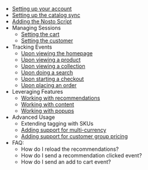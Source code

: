   * [Setting up your account](https://github.com/Nosto/techdocs/wiki/SPA:-Basics#Setting-up-your-account)
  * [Setting up the catalog sync](https://github.com/Nosto/techdocs/wiki/SPA:-Basics#setting-up-the-catalog-sync)
  * [Adding the Nosto Script](https://github.com/Nosto/techdocs/wiki/SPA:-Basics#Add-Nosto-script)
  * Managing Sessions
    * [Setting the cart
](https://github.com/Nosto/techdocs/wiki/SPA:-Basics#setting-the-cart)
    * [Setting the customer
](https://github.com/Nosto/techdocs/wiki/SPA:-Basics#setting-the-customer)
  * Tracking Events
    * [Upon viewing the homepage](https://github.com/Nosto/techdocs/wiki/SPA:-Basics#upon-viewing-the-homepage) 
    * [Upon viewing a product
](https://github.com/Nosto/techdocs/wiki/SPA:-Basics#upon-viewing-a-product)
    * [Upon viewing a collection
](https://github.com/Nosto/techdocs/wiki/SPA:-Basics#upon-viewing-a-collection)
    * [Upon doing a search
](https://github.com/Nosto/techdocs/wiki/SPA:-Basics#upon-doing-a-search)
    * [Upon starting a checkout
](https://github.com/Nosto/techdocs/wiki/SPA:-Basics#upon-starting-a-checkout)
    * [Upon placing an order](https://github.com/Nosto/techdocs/wiki/SPA:-Basics#upon-placing-an-order)
* Leveraging Features
  * [Working with recommendations](https://github.com/Nosto/techdocs/wiki/SPA:-Basics#working-with-recommendations)
  * [Working with content](https://github.com/Nosto/techdocs/wiki/SPA:-Basics#working-with-content)
  * [Working with popups](https://github.com/Nosto/techdocs/wiki/SPA:-Basics#working-with-popups)
* Advanced Usage
  * Extending tagging with SKUs
  * [Adding support for multi-currency](https://github.com/Nosto/techdocs/wiki/SPA:-Adding-support-for-multi-currency)
  * [Adding support for customer group pricing](https://github.com/Nosto/techdocs/wiki/SPA:-Adding-support-for-customer-group-pricing)
* FAQ:
  * How do I reload the recommendations?
  * How do I send a recommendation clicked event?
  * How do I send an add to cart event?
